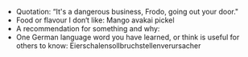- Quotation: “It's a dangerous business, Frodo, going out your door."
- Food or flavour I don‘t like: Mango avakai pickel
- A recommendation for something and why: 
- One German language word you have learned, or think is useful for others to know: Eierschalensollbruchstellenverursacher
